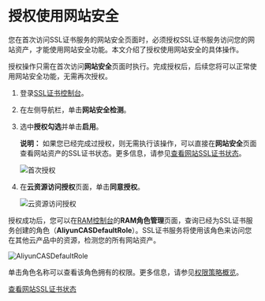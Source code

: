 # 授权使用网站安全

您在首次访问SSL证书服务的网站安全页面时，必须授权SSL证书服务访问您的网站资产，才能使用网站安全功能。本文介绍了授权使用网站安全的具体操作。

授权操作只需在首次访问**网站安全**页面时执行。完成授权后，后续您将可以正常使用网站安全功能，无需再次授权。

1.  登录[SSL证书控制台](https://yundunnext.console.aliyun.com/?p=cas)。

2.  在左侧导航栏，单击**网站安全检测**。

3.  选中**授权勾选**并单击**启用**。

    **说明：** 如果您已经完成过授权，则无需执行该操作，可以直接在**网站安全**页面查看网站资产的SSL证书状态。更多信息，请参见[查看网站SSL证书状态](/cn.zh-CN/网站安全检测/查看网站SSL证书状态.md)。

    ![首次授权](https://static-aliyun-doc.oss-accelerate.aliyuncs.com/assets/img/zh-CN/4630329061/p100429.png)

4.  在**云资源访问授权**页面，单击**同意授权**。

    ![云资源访问授权](https://static-aliyun-doc.oss-accelerate.aliyuncs.com/assets/img/zh-CN/4630329061/p207282.png)


授权成功后，您可以在[RAM控制台](https://ram.console.aliyun.com/roles)的**RAM角色管理**页面，查询已经为SSL证书服务创建的角色（**AliyunCASDefaultRole**）。SSL证书服务将使用该角色来访问您在其他云产品中的资源，检测您的所有网站资产。

![AliyunCASDefaultRole](https://static-aliyun-doc.oss-accelerate.aliyuncs.com/assets/img/zh-CN/4630329061/p207283.png)

单击角色名称可以查看该角色拥有的权限。更多信息，请参见[权限策略概览](/cn.zh-CN/权限策略管理/权限策略概览.md)。

[查看网站SSL证书状态](/cn.zh-CN/网站安全检测/查看网站SSL证书状态.md)

